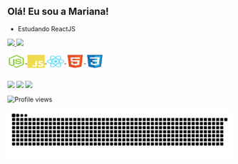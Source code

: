 ## Olá! Eu sou a Mariana!

- Estudando ReactJS

<div>
  <a href="https://github.com/marioliver7">
  <img height="180em" src="https://github-readme-stats.vercel.app/api?username=marioliver7&show_icons=true&theme=dracula&include_all_commits=true&count_private=true"/>
  <img height="180em" src="https://github-readme-stats.vercel.app/api/top-langs/?username=marioliver7&layout=compact&langs_count=7&theme=dracula"/>
</div>
  
<div style="display: inline_block"><br>
  <img align="center" alt="Rafa-Node" height="30" width="40" src="https://raw.githubusercontent.com/devicons/devicon/master/icons/nodejs/nodejs-original.svg">
  <img align="center" alt="Rafa-Js" height="30" width="40" src="https://raw.githubusercontent.com/devicons/devicon/master/icons/javascript/javascript-plain.svg">
  <img align="center" alt="Rafa-React" height="30" width="40" src="https://raw.githubusercontent.com/devicons/devicon/master/icons/react/react-original.svg">
  <img align="center" alt="Rafa-HTML" height="30" width="40" src="https://raw.githubusercontent.com/devicons/devicon/master/icons/html5/html5-original.svg">
  <img align="center" alt="Rafa-CSS" height="30" width="40" src="https://raw.githubusercontent.com/devicons/devicon/master/icons/css3/css3-original.svg">
<!--   <img align="right" alt="Rafa-yoda" src="https://cdn.discordapp.com/attachments/795358919417397249/825430589581688872/hi.gif"> -->
</div>
  
  ##
 
<div> 
  <a href="https://www.instagram.com/mari_oliver7/" target="_blank"><img src="https://img.shields.io/badge/-Instagram-%23E4405F?style=for-the-badge&logo=instagram&logoColor=white" target="_blank"></a>
  <a href = "mailto:mariana.mmj.oliveira@gmail.com"><img src="https://img.shields.io/badge/-Gmail-%23333?style=for-the-badge&logo=gmail&logoColor=white" target="_blank"></a>
  <a href="https://www.linkedin.com/in/mariana--oliveira/" target="_blank"><img src="https://img.shields.io/badge/-LinkedIn-%230077B5?style=for-the-badge&logo=linkedin&logoColor=white" target="_blank"></a> 
  <p align="left"> <img src="https://komarev.com/ghpvc/?username=marioliver7&color=blue" alt="Profile views" /> </p>
 
  ![Snake animation](https://github.com/marioliver7/marioliver7/blob/output/github-contribution-grid-snake.svg)
 
</div>
  

